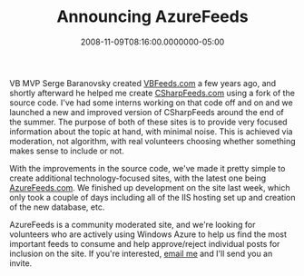 ﻿---
title: Announcing AzureFeeds
date: "2008-11-09T08:16:00.0000000-05:00"
description: VB MVP Serge Baranovsky created VBFeeds.com a few years ago, and
featuredImage: /img/default-post-image.jpg
---

VB MVP Serge Baranovsky created [VBFeeds.com](http://vbfeeds.com/) a few years ago, and shortly afterward he helped me create [CSharpFeeds.com](http://csharpfeeds.com/) using a fork of the source code. I've had some interns working on that code off and on and we launched a new and improved version of CSharpFeeds around the end of the summer. The purpose of both of these sites is to provide very focused information about the topic at hand, with minimal noise. This is achieved via moderation, not algorithm, with real volunteers choosing whether something makes sense to include or not.

With the improvements in the source code, we've made it pretty simple to create additional technology-focused sites, with the latest one being [AzureFeeds.com](http://azurefeeds.com/). We finished up development on the site last week, which only took a couple of days including all of the IIS hosting set up and creation of the new database, etc.

AzureFeeds is a community moderated site, and we're looking for volunteers who are actively using Windows Azure to help us find the most important feeds to consume and help approve/reject individual posts for inclusion on the site. If you're interested, [email me](/contact) and I'll send you an invite.

